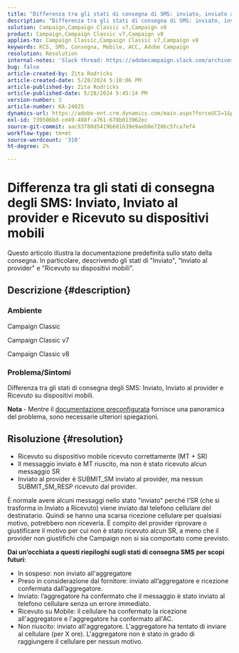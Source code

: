 ```yaml
---
title: "Differenza tra gli stati di consegna di SMS: inviato, inviato al provider e ricevuto su dispositivo mobile"
description: "Differenza tra gli stati di consegna di SMS: inviato, inviato al provider e ricevuto su dispositivo mobile"
solution: Campaign,Campaign Classic v7,Campaign v8
product: Campaign,Campaign Classic v7,Campaign v8
applies-to: Campaign Classic,Campaign Classic v7,Campaign v8
keywords: KCS, SMS, Consegna, Mobile, ACC, Adobe Campaign
resolution: Resolution
internal-notes: 'Slack thread: https://adobecampaign.slack.com/archives/C05C0R93W07/p1711386392282549      Internal Wiki from R&D: https://wiki.corp.adobe.com/pages/viewpage.action?spaceKey=neolane&title=SMS+connector+protocol+and+settings'
bug: false
article-created-by: Zita Rodricks
article-created-date: 5/28/2024 5:10:06 PM
article-published-by: Zita Rodricks
article-published-date: 5/28/2024 5:45:14 PM
version-number: 3
article-number: KA-24025
dynamics-url: https://adobe-ent.crm.dynamics.com/main.aspx?forceUCI=1&pagetype=entityrecord&etn=knowledgearticle&id=fb6d7b1b-151d-ef11-840a-000d3a372703
exl-id: 739506bd-cd49-488f-a761-678b013962ec
source-git-commit: aac93780d5419b601639e9aeb0e7206c5fca7ef4
workflow-type: tm+mt
source-wordcount: '310'
ht-degree: 2%

---
```


# Differenza tra gli stati di consegna degli SMS: Inviato, Inviato al provider e Ricevuto su dispositivi mobili


Questo articolo illustra la documentazione predefinita sullo stato della consegna. In particolare, descrivendo gli stati di &quot;Inviato&quot;, &quot;Inviato al provider&quot; e &quot;Ricevuto su dispositivi mobili&quot;.





## Descrizione {#description}


### Ambiente

Campaign Classic

Campaign Classic v7

Campaign Classic v8

### Problema/Sintomi

Differenza tra gli stati di consegna degli SMS: Inviato, Inviato al provider e Ricevuto su dispositivi mobili.

<b>Nota </b>- Mentre il [documentazione preconfigurata](https://experienceleague.adobe.com/en/docs/campaign-classic/using/sending-messages/monitoring-deliveries/delivery-statuses) fornisce una panoramica del problema, sono necessarie ulteriori spiegazioni.


## Risoluzione {#resolution}


- Ricevuto su dispositivo mobile ricevuto correttamente (MT + SR)
- Il messaggio inviato è MT riuscito, ma non è stato ricevuto alcun messaggio SR
- Inviato al provider è SUBMIT_SM inviato al provider, ma nessun SUBMIT_SM_RESP ricevuto dal provider.


È normale avere alcuni messaggi nello stato &quot;inviato&quot; perché l’SR (che si trasforma in Inviato a Ricevuto) viene inviato dal telefono cellulare del destinatario. Quindi se hanno una scarsa ricezione cellulare per qualsiasi motivo, potrebbero non riceverla. È compito del provider riprovare o giustificare il motivo per cui non è stato ricevuto alcun SR, a meno che il provider non giustifichi che Campaign non si sia comportato come previsto.



<b>Dai un’occhiata a questi riepiloghi sugli stati di consegna SMS per scopi futuri</b>:

- In sospeso: non inviato all&#39;aggregatore
- Preso in considerazione dal fornitore: inviato all’aggregatore e ricezione confermata dall’aggregatore.
- Inviato: l’aggregatore ha confermato che il messaggio è stato inviato al telefono cellulare senza un errore immediato.
- Ricevuto su Mobile: il cellulare ha confermato la ricezione all&#39;aggregatore e l&#39;aggregatore ha confermato all&#39;AC.
- Non riuscito: inviato all&#39;aggregatore. L&#39;aggregatore ha tentato di inviare al cellulare (per X ore). L&#39;aggregatore non è stato in grado di raggiungere il cellulare per nessun motivo.
